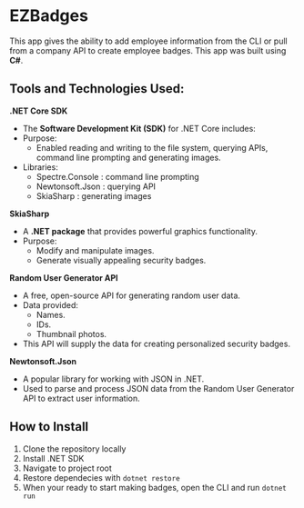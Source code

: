 # EZBadges
 
This app gives the ability to add employee information from the CLI or pull from a company API to create employee badges. This app was built using **C#**.


## Tools and Technologies Used:


**.NET Core SDK**
   - The **Software Development Kit (SDK)** for .NET Core includes:
   - Purpose: 
       - Enabled reading and writing to the file system, querying APIs, command line prompting and generating images.
   - Libraries:
       - Spectre.Console : command line prompting
       - Newtonsoft.Json : querying API
       - SkiaSharp : generating images
    
**SkiaSharp**
   - A **.NET package** that provides powerful graphics functionality.
   - Purpose:
     - Modify and manipulate images.
     - Generate visually appealing security badges.

**Random User Generator API**
   - A free, open-source API for generating random user data.
   - Data provided:
     - Names.
     - IDs.
     - Thumbnail photos.
   - This API will supply the data for creating personalized security badges.

**Newtonsoft.Json**
   - A popular library for working with JSON in .NET.
   - Used to parse and process JSON data from the Random User Generator API to extract user information.

## How to Install
 1. Clone the repository locally
 2. Install .NET SDK
 3. Navigate to project root
 4. Restore dependecies with `dotnet restore`
 5. When your ready to start making badges, open the CLI and run `dotnet run
`


